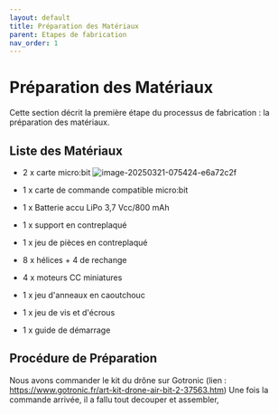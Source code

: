 ```yaml
---
layout: default
title: Préparation des Matériaux
parent: Etapes de fabrication
nav_order: 1
---
```


# Préparation des Matériaux

Cette section décrit la première étape du processus de fabrication : la préparation des matériaux.

## Liste des Matériaux
- 2 x carte micro:bit
 ![image-20250321-075424-e6a72c2f](https://github.com/user-attachments/assets/04492989-8b23-4bea-b085-bf5e660cdd64)

- 1 x carte de commande compatible micro:bit
- 1 x Batterie accu LiPo 3,7 Vcc/800 mAh
- 1 x support en contreplaqué
- 1 x jeu de pièces en contreplaqué
- 8 x hélices + 4 de rechange
- 4 x moteurs CC miniatures
- 1 x jeu d'anneaux en caoutchouc
- 1 x jeu de vis et d'écrous
- 1 x guide de démarrage

## Procédure de Préparation
Nous avons commander le kit du drône sur Gotronic (lien : https://www.gotronic.fr/art-kit-drone-air-bit-2-37563.htm)
Une fois la commande arrivée, il a fallu tout decouper et assembler, 
